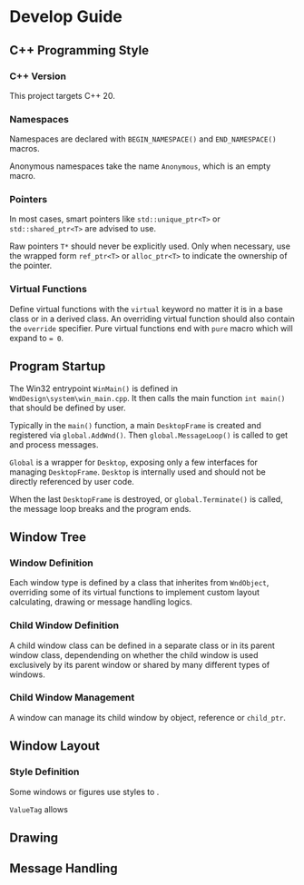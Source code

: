# Develop Guide

## C++ Programming Style

### C++ Version

This project targets C++ 20.

### Namespaces

Namespaces are declared with `BEGIN_NAMESPACE()` and `END_NAMESPACE()` macros.

Anonymous namespaces take the name `Anonymous`, which is an empty macro.

### Pointers

In most cases, smart pointers like `std::unique_ptr<T>` or `std::shared_ptr<T>` are advised to use.

Raw pointers `T*` should never be explicitly used. Only when necessary, use the wrapped form `ref_ptr<T>` or `alloc_ptr<T>` to indicate the ownership of the pointer.

### Virtual Functions

Define virtual functions with the `virtual` keyword no matter it is in a base class or in a derived class. An overriding virtual function should also contain the `override` specifier. Pure virtual functions end with `pure` macro which will expand to `= 0`.

## Program Startup

The Win32 entrypoint `WinMain()` is defined in `WndDesign\system\win_main.cpp`. It then calls the main function `int main()` that should be defined by user.

Typically in the `main()` function, a main `DesktopFrame` is created and registered via `global.AddWnd()`. Then `global.MessageLoop()` is called to get and process messages.

`Global` is a wrapper for `Desktop`, exposing only a few interfaces for managing `DesktopFrame`. `Desktop` is internally used and should not be directly referenced by user code.

When the last `DesktopFrame` is destroyed, or `global.Terminate()` is called, the message loop breaks and the program ends.

## Window Tree

### Window Definition

Each window type is defined by a class that inherites from `WndObject`, overriding some of its virtual functions to implement custom layout calculating, drawing or message handling logics.

### Child Window Definition

A child window class can be defined in a separate class or in its parent window class, dependending on whether the child window is used exclusively by its parent window or shared by many different types of windows.

### Child Window Management

A window can manage its child window by object, reference or `child_ptr`.

## Window Layout

### Style Definition

Some windows or figures use styles to .

`ValueTag` allows

## Drawing

## Message Handling
